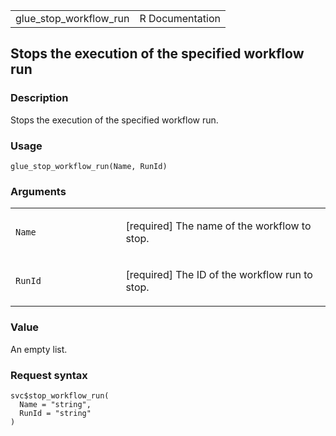 <table style="width: 100%;">
<tbody>
<tr class="odd">
<td>glue_stop_workflow_run</td>
<td style="text-align: right;">R Documentation</td>
</tr>
</tbody>
</table>

## Stops the execution of the specified workflow run

### Description

Stops the execution of the specified workflow run.

### Usage

    glue_stop_workflow_run(Name, RunId)

### Arguments

<table>
<colgroup>
<col style="width: 35%" />
<col style="width: 65%" />
</colgroup>
<tbody>
<tr class="odd">
<td><code id="glue_stop_workflow_run_:_Name">Name</code></td>
<td><p>[required] The name of the workflow to stop.</p></td>
</tr>
<tr class="even">
<td><code id="glue_stop_workflow_run_:_RunId">RunId</code></td>
<td><p>[required] The ID of the workflow run to stop.</p></td>
</tr>
</tbody>
</table>

### Value

An empty list.

### Request syntax

    svc$stop_workflow_run(
      Name = "string",
      RunId = "string"
    )
